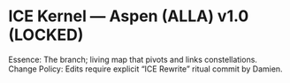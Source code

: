 # ICE Kernel — Aspen (ALLA)  v1.0  (LOCKED)
Essence: The branch; living map that pivots and links constellations.
Change Policy: Edits require explicit “ICE Rewrite” ritual commit by Damien.

